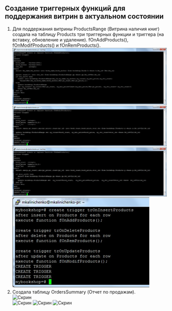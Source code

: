 ## Создание триггерных функций для поддержания витрин в актуальном состоянии ##   
1. Для поддержания витрины ProductsRange (Витрина наличия книг) создала на таблицу Products три триггерных функции и триггера (на вставку, обновление и удаление).
fOnAddProducts(), fOnModifProducts() и fOnRemProducts().   
![Скрин](/Screens/productsrange_tigger_add.jpg)   
![Скрин](/Screens/productsrange_tigger_mod.jpg)   
![Скрин](/Screens/productsrange_tigger_rem.jpg)   
![Скрин](/Screens/productsrange_tigger_set.jpg)   
1. Создала таблицу OrdersSummary (Отчет по продажам).   
![Скрин](/Screens/.jpg)   
![Скрин](/Screens/.jpg)
![Скрин](/Screens/.jpg)
![Скрин](/Screens/.jpg)   
